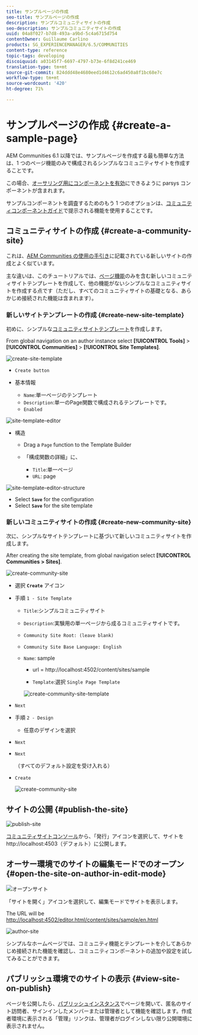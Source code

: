 ```yaml
---
title: サンプルページの作成
seo-title: サンプルページの作成
description: サンプルコミュニティサイトの作成
seo-description: サンプルコミュニティサイトの作成
uuid: 04a8f027-b7d8-493a-a9bd-5c4a6715d754
contentOwner: Guillaume Carlino
products: SG_EXPERIENCEMANAGER/6.5/COMMUNITIES
content-type: reference
topic-tags: developing
discoiquuid: a03145f7-6697-4797-b73e-6f8d241ce469
translation-type: tm+mt
source-git-commit: 824ddd48e4680eed1d4612c6ad450a8f1bc68e7c
workflow-type: tm+mt
source-wordcount: '420'
ht-degree: 71%

---
```



# サンプルページの作成 {#create-a-sample-page}

AEM Communities 6.1 以降では、サンプルページを作成する最も簡単な方法は、1 つのページ機能のみで構成されるシンプルなコミュニティサイトを作成することです。

この場合、[オーサリング用にコンポーネントを有効](basics.md#accessing-communities-components)にできるように parsys コンポーネントが含まれます。

サンプルコンポーネントを調査するためのもう 1 つのオプションは、[コミュニティコンポーネントガイド](components-guide.md)で提示される機能を使用することです。

## コミュニティサイトの作成 {#create-a-community-site}

これは、[AEM Communities の使用の手引き](getting-started.md)に記載されている新しいサイトの作成とよく似ています。

主な違いは、このチュートリアルでは、[ページ機能](functions.md#page-function)のみを含む新しいコミュニティサイトテンプレートを作成して、他の機能がないシンプルなコミュニティサイトを作成する点です（ただし、すべてのコミュニティサイトの基礎となる、あらかじめ接続された機能は含まれます）。

### 新しいサイトテンプレートの作成 {#create-new-site-template}

初めに、シンプルな[コミュニティサイトテンプレート](sites.md)を作成します。

From global navigation on an author instance select **[!UICONTROL Tools]** > **[!UICONTROL Communities]** > **[!UICONTROL Site Templates]**.

![create-site-template](assets/create-site-template1.png)

*  `Create button`
* 基本情報

   * `Name`:単一ページのテンプレート
   * `Description`:単一のPage関数で構成されるテンプレートです。
   *  `Enabled`

![site-template-editor](assets/site-template-editor.png)

* 構造

   * Drag a `Page` function to the Template Builder
   * 「構成関数の詳細」に、

      * `Title`:単一ページ
      * `URL`: page

![site-template-editor-structure](assets/site-template-editor1.png)

* Select **`Save`** for the configuration
* Select **`Save`** for the site template

### 新しいコミュニティサイトの作成 {#create-new-community-site}

次に、シンプルなサイトテンプレートに基づいて新しいコミュニティサイトを作成します。

After creating the site template, from global navigation select **[!UICONTROL Communities > Sites]**.

![create-community-site](assets/create-community-site1.png)

* 選択 **`Create`** アイコン

* 手順 `1 - Site Template`

   * `Title`:シンプルコミュニティサイト
   * `Description`:実験用の単一ページから成るコミュニティサイトです。
   * `Community Site Root: (leave blank)`
   * `Community Site Base Language: English`
   * `Name`: sample

      * url = http://localhost:4502/content/sites/sample

      * `Template`:選択 `Single Page Template`

      ![create-community-site-template](assets/create-community-site-template.png)


*  `Next`
* 手順 `2 - Design`

   * 任意のデザインを選択

*  `Next`
*  `Next`

   （すべてのデフォルト設定を受け入れる）

*  `Create`

   ![create-community-site](assets/create-community-site.png)

## サイトの公開 {#publish-the-site}

![publish-site](assets/publish-site.png)

[コミュニティサイトコンソール](sites-console.md)から、「発行」アイコンを選択して、サイトを http://localhost:4503（デフォルト）に公開します。

## オーサー環境でのサイトの編集モードでのオープン {#open-the-site-on-author-in-edit-mode}

![オープンサイト](assets/open-site.png)

「サイトを開く」アイコンを選択して、編集モードでサイトを表示します。

The URL will be [http://localhost:4502/editor.html/content/sites/sample/en.html](http://localhost:4502/editor.html/content/sites/sample/en.html)

![author-site](assets/author-site.png)

シンプルなホームページでは、コミュニティ機能とテンプレートを介してあらかじめ接続された機能を確認し、コミュニティコンポーネントの追加や設定を試してみることができます。

## パブリッシュ環境でのサイトの表示 {#view-site-on-publish}

ページを公開したら、[パブリッシュインスタンス](http://localhost:4503/content/sites/sample/en.html)でページを開いて、匿名のサイト訪問者、サインインしたメンバーまたは管理者として機能を確認します。作成者環境に表示される「管理」リンクは、管理者がログインしない限り公開環境に表示されません。
